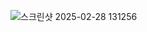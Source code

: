 ![스크린샷 2025-02-28 131256](https://github.com/user-attachments/assets/8745330d-fb9d-458f-beeb-8127454f1d2d)
